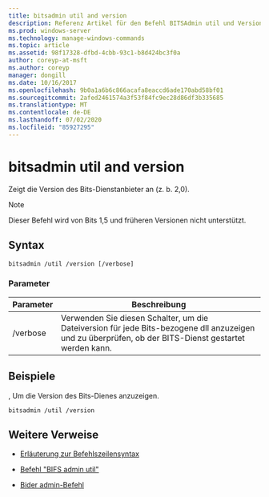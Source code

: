 ```yaml
---
title: bitsadmin util and version
description: Referenz Artikel für den Befehl BITSAdmin util und Version, der die Version des Bits-diensdienstanweises anzeigt.
ms.prod: windows-server
ms.technology: manage-windows-commands
ms.topic: article
ms.assetid: 98f17328-dfbd-4cbb-93c1-b8d424bc3f0a
author: coreyp-at-msft
ms.author: coreyp
manager: dongill
ms.date: 10/16/2017
ms.openlocfilehash: 9b0a1a6b6c866acafa8eaccd6ade170abd58bf01
ms.sourcegitcommit: 2afed2461574a3f53f84fc9ec28d86df3b335685
ms.translationtype: MT
ms.contentlocale: de-DE
ms.lasthandoff: 07/02/2020
ms.locfileid: "85927295"
---
```

# <a name="bitsadmin-util-and-version"></a>bitsadmin util and version

Zeigt die Version des Bits-Dienstanbieter an (z. b. 2,0).

> [!NOTE]
> Dieser Befehl wird von Bits 1,5 und früheren Versionen nicht unterstützt.

## <a name="syntax"></a>Syntax

```
bitsadmin /util /version [/verbose]
```

### <a name="parameters"></a>Parameter

| Parameter | Beschreibung |
| --------- | ----------- |
| /verbose | Verwenden Sie diesen Schalter, um die Dateiversion für jede Bits-bezogene dll anzuzeigen und zu überprüfen, ob der BITS-Dienst gestartet werden kann.|

## <a name="examples"></a>Beispiele

, Um die Version des Bits-Dienes anzuzeigen.

```
bitsadmin /util /version
```

## <a name="additional-references"></a>Weitere Verweise

- [Erläuterung zur Befehlszeilensyntax](command-line-syntax-key.md)

- [Befehl "BIFS admin util"](bitsadmin-util.md)

- [Bider admin-Befehl](bitsadmin.md)

